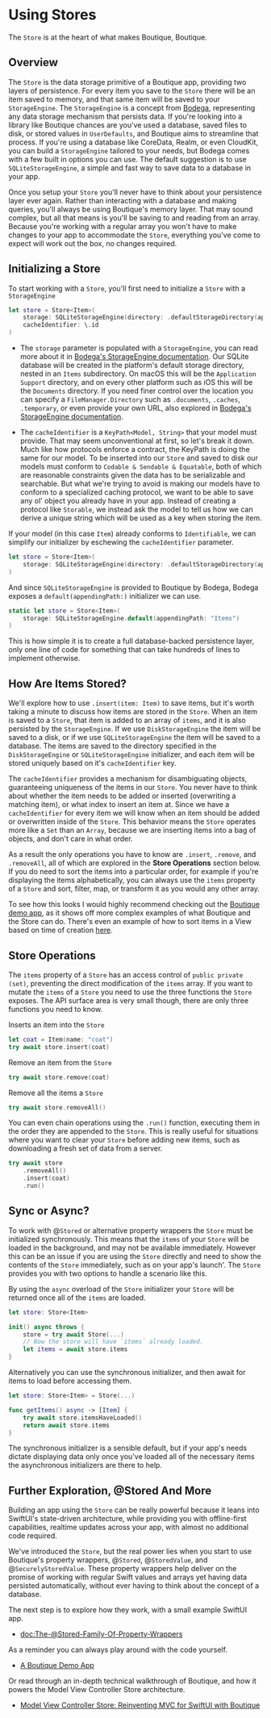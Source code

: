 # Using Stores

The ``Store`` is at the heart of what makes Boutique, Boutique.  

## Overview

The ``Store`` is the data storage primitive of a Boutique app, providing two layers of persistence. For every item you save to the ``Store`` there will be an item saved to memory, and that same item will be saved to your `StorageEngine`. The `StorageEngine` is a concept from [Bodega](https://github.com/mergesort/Boutique), representing any data storage mechanism that persists data. If you're looking into a library like Boutique chances are you've used a database, saved files to disk, or stored values in `UserDefaults`, and Boutique aims to streamline that process. If you're using a database like CoreData, Realm, or even CloudKit, you can build a `StorageEngine` tailored to your needs, but Bodega comes with a few built in options you can use. The default suggestion is to use `SQLiteStorageEngine`, a simple and fast way to save data to a database in your app.

Once you setup your ``Store`` you'll never have to think about your persistence layer ever again. Rather than interacting with a database and making queries, you'll always be using Boutique's memory layer. That may sound complex, but all that means is you'll be saving to and reading from an array. Because you're working with a regular array you won't have to make changes to your app to accommodate the ``Store``, everything you've come to expect will work out the box, no changes required.


## Initializing a Store

To start working with a ``Store``, you'll first need to initialize a ``Store`` with a `StorageEngine`

```swift
let store = Store<Item>(
    storage: SQLiteStorageEngine(directory: .defaultStorageDirectory(appendingPath: "Items")),
    cacheIdentifier: \.id
)
```

- The `storage` parameter is populated with a `StorageEngine`, you can read more about it in [Bodega's StorageEngine documentation](https://mergesort.github.io/Bodega/documentation/bodega/using-storageengines). Our SQLite database will be created in the platform's default storage directory, nested in an `Items` subdirectory. On macOS this will be the `Application Support` directory, and on every other platform such as iOS this will be the `Documents` directory. If you need finer control over the location you can specify a `FileManager.Directory` such as `.documents`, `.caches`, `.temporary`, or even provide your own URL, also explored in [Bodega's StorageEngine documentation](https://mergesort.github.io/Bodega/documentation/bodega/using-storageengines).

- The `cacheIdentifier` is a `KeyPath<Model, String>` that your model must provide. That may seem unconventional at first, so let's break it down. Much like how protocols enforce a contract, the KeyPath is doing the same for our model. To be inserted into our ``Store`` and saved to disk our models must conform to `Codable & Sendable & Equatable`, both of which are reasonable constraints given the data has to be serializable and searchable. But what we're trying to avoid is making our models have to conform to a specialized caching protocol, we want to be able to save any ol' object you already have in your app. Instead of creating a protocol like `Storable`, we instead ask the model to tell us how we can derive a unique string which will be used as a key when storing the item.

If your model (in this case `Item`) already conforms to `Identifiable`, we can simplify our initializer by eschewing the `cacheIdentifier` parameter.

```swift
let store = Store<Item>(
    storage: SQLiteStorageEngine(directory: .defaultStorageDirectory(appendingPath: "Items"))
)
```

And since `SQLiteStorageEngine` is provided to Boutique by Bodega, Bodega exposes a `default(appendingPath:)` initializer we can use.

```swift
static let store = Store<Item>(
    storage: SQLiteStorageEngine.default(appendingPath: "Items")
)
```

This is how simple it is to create a full database-backed persistence layer, only one line of code for something that can take hundreds of lines to implement otherwise.

## How Are Items Stored?

We'll explore how to use `.insert(item: Item)` to save items, but it's worth taking a minute to discuss how items are stored in the ``Store``. When an item is saved to a ``Store``, that item is added to an array of `items`, and it is also persisted by the `StorageEngine`. If we use `DiskStorageEngine` the item will be saved to a disk, or if we use `SQLiteStorageEngine` the item will be saved to a database. The items are saved to the directory specified in the `DiskStorageEngine` or `SQLiteStorageEngine` initializer, and each item will be stored uniquely based on it's `cacheIdentifier` key.

The `cacheIdentifier` provides a mechanism for disambiguating objects, guaranteeing uniqueness of the items in our ``Store``. You never have to think about whether the item needs to be added or inserted (overwriting a matching item), or what index to insert an item at. Since we have a `cacheIdentifier` for every item we will know when an item should be added or overwritten inside of the ``Store``. This behavior means the ``Store`` operates more like a `Set` than an `Array`, because we are inserting items into a bag of objects, and don't care in what order.

As a result the only operations you have to know are `.insert`, `.remove`, and `.removeAll`, all of which are explored in the **Store Operations** section below. If you do need to sort the items into a particular order, for example if you're displaying the items alphabetically, you can always use the `items` property of a ``Store`` and sort, filter, map, or transform it as you would any other array.

To see how this looks I would highly recommend checking out the [Boutique demo app](https://github.com/mergesort/Boutique/tree/main/Demo), as it shows off more complex examples of what Boutique and the Store can do. There's even an example of how to sort items in a View based on time of creation [here](https://github.com/mergesort/Boutique/blob/main/Demo/Demo/Components/FavoritesCarouselView.swift#L152-L154).

## Store Operations

The `items` property of a ``Store`` has an access control of `public private (set)`, preventing the direct modification of the `items` array. If you want to mutate the `items` of a ``Store`` you need to use the three functions the ``Store`` exposes. The API surface area is very small though, there are only three functions you need to know.

Inserts an item into the ``Store``

```swift
let coat = Item(name: "coat")
try await store.insert(coat)
```

Remove an item from the ``Store``

```swift
try await store.remove(coat)
```

Remove all the items a ``Store``

```swift
try await store.removeAll()
```

You can even chain operations using the `.run()` function, executing them in the order they are appended to the ``Store``. This is really useful for situations where you want to clear your ``Store`` before adding new items, such as downloading a fresh set of data from a server.

```swift
try await store
    .removeAll()
    .insert(coat)
    .run()
```


## Sync or Async?

To work with @``Stored`` or alternative property wrappers the ``Store`` must be initialized synchronously. This means that the `items` of your ``Store`` will be loaded in the background, and may not be available immediately. However this can be an issue if you are using the ``Store`` directly and need to show the contents of the ``Store`` immediately, such as on your app's launch'. The ``Store`` provides you with two options to handle a scenario like this.

By using the `async` overload of the ``Store`` initializer your ``Store`` will be returned once all of the `items` are loaded.

```swift
let store: Store<Item>

init() async throws {
    store = try await Store(...)
    // Now the store will have `items` already loaded.
    let items = await store.items
}
```

Alternatively you can use the synchronous initializer, and then await for items to load before accessing them.

```swift
let store: Store<Item> = Store(...)

func getItems() async -> [Item] {
    try await store.itemsHaveLoaded() 
    return await store.items
}
```

The synchronous initializer is a sensible default, but if your app's needs dictate displaying data only once you've loaded all of the necessary items the asynchronous initializers are there to help.

## Further Exploration, @Stored And More

Building an app using the ``Store`` can be really powerful because it leans into SwiftUI's state-driven architecture, while providing you with offline-first capabilities, realtime updates across your app, with almost no additional code required.

We've introduced the ``Store``, but the real power lies when you start to use Boutique's property wrappers, @``Stored``, @``StoredValue``, and @``SecurelyStoredValue``. These property wrappers help deliver on the promise of working with regular Swift values and arrays yet having data persisted automatically, without ever having to think about the concept of a database.

The next step is to explore how they work, with a small example SwiftUI app. 

- <doc:The-@Stored-Family-Of-Property-Wrappers>

As a reminder you can always play around with the code yourself.

- [A Boutique Demo App](https://github.com/mergesort/Boutique/tree/main/Demo)

Or read through an in-depth technical walkthrough of Boutique, and how it powers the Model View Controller Store architecture.

- [Model View Controller Store: Reinventing MVC for SwiftUI with Boutique](https://build.ms/2022/06/22/model-view-controller-store)
